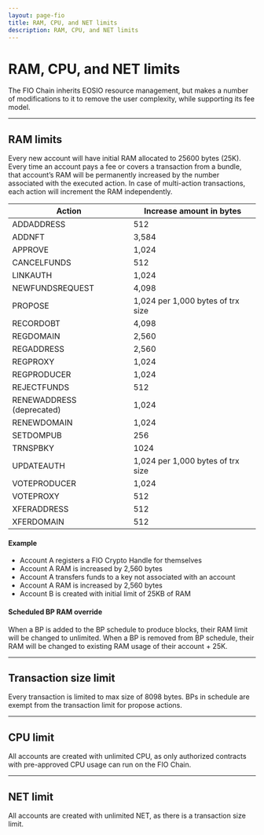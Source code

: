 ```yaml
---
layout: page-fio
title: RAM, CPU, and NET limits
description: RAM, CPU, and NET limits
---
```

# RAM, CPU, and NET limits

The FIO Chain inherits EOSIO resource management, but makes a number of modifications to it to remove the user complexity, while supporting its fee model.

---
## RAM limits

Every new account will have initial RAM allocated to 25600 bytes (25K). Every time an account pays a fee or covers a transaction from a bundle, that account’s RAM will be permanently increased by the number associated with the executed action. In case of multi-action transactions, each action will increment the RAM independently.

|Action	|Increase amount in bytes|
|---|---|
|ADDADDRESS	|512|
|ADDNFT	|3,584|
|APPROVE	|1,024|
|CANCELFUNDS	|512|
|LINKAUTH	|1,024|
|NEWFUNDSREQUEST	|4,098|
|PROPOSE	|1,024 per 1,000 bytes of trx size|
|RECORDOBT	|4,098|
|REGDOMAIN	|2,560|
|REGADDRESS	|2,560|
|REGPROXY	|1,024|
|REGPRODUCER	|1,024|
|REJECTFUNDS	|512|
|RENEWADDRESS (deprecated)	|1,024|
|RENEWDOMAIN	|1,024|
|SETDOMPUB	|256|
|TRNSPBKY	|1024|
|UPDATEAUTH	|1,024 per 1,000 bytes of trx size|
|VOTEPRODUCER	|1,024|
|VOTEPROXY	|512|
|XFERADDRESS	|512|
|XFERDOMAIN	|512|

#### Example

* Account A registers a FIO Crypto Handle for themselves
* Account A RAM is increased by 2,560 bytes
* Account A transfers funds to a key not associated with an account
* Account A RAM is increased by 2,560 bytes
* Account B is created with initial limit of 25KB of RAM

#### Scheduled BP RAM override

When a BP is added to the BP schedule to produce blocks, their RAM limit will be changed to unlimited. When a BP is removed from BP schedule, their RAM will be changed to existing RAM usage of their account + 25K.

---
## Transaction size limit

Every transaction is limited to max size of 8098 bytes. BPs in schedule are exempt from the transaction limit for propose actions.

---
## CPU limit

All accounts are created with unlimited CPU, as only authorized contracts with pre-approved CPU usage can run on the FIO Chain.

---
## NET limit

All accounts are created with unlimited NET, as there is a transaction size limit.
